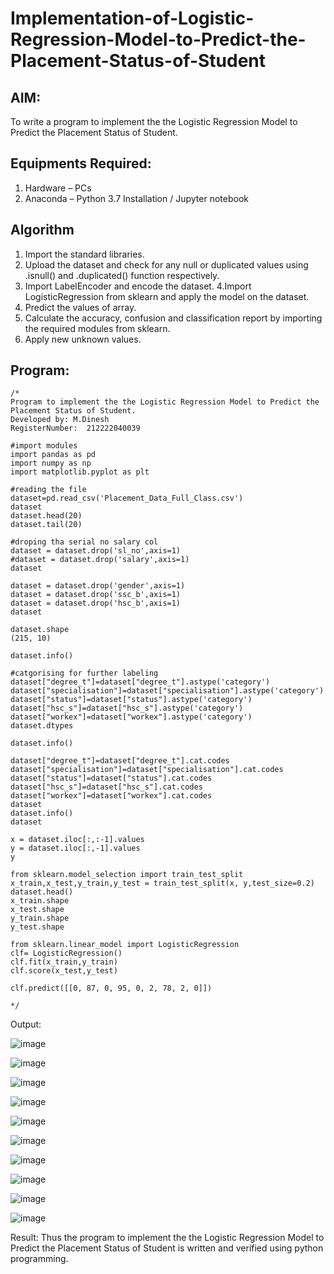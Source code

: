 # Implementation-of-Logistic-Regression-Model-to-Predict-the-Placement-Status-of-Student

## AIM:
To write a program to implement the the Logistic Regression Model to Predict the Placement Status of Student.

## Equipments Required:
1. Hardware – PCs
2. Anaconda – Python 3.7 Installation / Jupyter notebook

## Algorithm
   1. Import the standard libraries.
   2. Upload the dataset and check for any null or duplicated values using .isnull() and .duplicated() function respectively.
   3. Import LabelEncoder and encode the dataset.
   4.Import LogisticRegression from sklearn and apply the model on the dataset.
   5. Predict the values of array.
   6. Calculate the accuracy, confusion and classification report by importing the required modules from sklearn.
   7. Apply new unknown values.

   

## Program:
```
/*
Program to implement the the Logistic Regression Model to Predict the Placement Status of Student.
Developed by: M.Dinesh
RegisterNumber:  212222040039

#import modules
import pandas as pd
import numpy as np
import matplotlib.pyplot as plt

#reading the file
dataset=pd.read_csv('Placement_Data_Full_Class.csv')
dataset
dataset.head(20)
dataset.tail(20)

#droping tha serial no salary col
dataset = dataset.drop('sl_no',axis=1)
#dataset = dataset.drop('salary',axis=1)
dataset

dataset = dataset.drop('gender',axis=1)
dataset = dataset.drop('ssc_b',axis=1)
dataset = dataset.drop('hsc_b',axis=1)
dataset

dataset.shape
(215, 10)

dataset.info()

#catgorising for further labeling
dataset["degree_t"]=dataset["degree_t"].astype('category')
dataset["specialisation"]=dataset["specialisation"].astype('category')
dataset["status"]=dataset["status"].astype('category')
dataset["hsc_s"]=dataset["hsc_s"].astype('category')
dataset["workex"]=dataset["workex"].astype('category')
dataset.dtypes

dataset.info()

dataset["degree_t"]=dataset["degree_t"].cat.codes
dataset["specialisation"]=dataset["specialisation"].cat.codes
dataset["status"]=dataset["status"].cat.codes
dataset["hsc_s"]=dataset["hsc_s"].cat.codes
dataset["workex"]=dataset["workex"].cat.codes
dataset
dataset.info()
dataset

x = dataset.iloc[:,:-1].values
y = dataset.iloc[:,-1].values
y

from sklearn.model_selection import train_test_split
x_train,x_test,y_train,y_test = train_test_split(x, y,test_size=0.2)
dataset.head()
x_train.shape
x_test.shape
y_train.shape
y_test.shape

from sklearn.linear_model import LogisticRegression
clf= LogisticRegression()
clf.fit(x_train,y_train)
clf.score(x_test,y_test)

clf.predict([[0, 87, 0, 95, 0, 2, 78, 2, 0]])

*/
```

 Output:

![image](https://github.com/dineshmohan24102004/Implementation-of-Logistic-Regression-Model-to-Predict-the-Placement-Status-of-Student/assets/119478475/aff9831a-1c7b-4891-bf2e-17daa68b980f)

![image](https://github.com/dineshmohan24102004/Implementation-of-Logistic-Regression-Model-to-Predict-the-Placement-Status-of-Student/assets/119478475/aad8cdc4-a792-4849-83fd-cbe34de30b25)


![image](https://github.com/dineshmohan24102004/Implementation-of-Logistic-Regression-Model-to-Predict-the-Placement-Status-of-Student/assets/119478475/7adf4de4-ae75-4b47-90c5-b28495b39fa8)

![image](https://github.com/dineshmohan24102004/Implementation-of-Logistic-Regression-Model-to-Predict-the-Placement-Status-of-Student/assets/119478475/17fc7934-c1cb-43d0-86da-368cea0eea7f)


![image](https://github.com/dineshmohan24102004/Implementation-of-Logistic-Regression-Model-to-Predict-the-Placement-Status-of-Student/assets/119478475/40b87c44-cf69-4657-b075-99e0c85fa0eb)

![image](https://github.com/dineshmohan24102004/Implementation-of-Logistic-Regression-Model-to-Predict-the-Placement-Status-of-Student/assets/119478475/fffbed93-8031-4f67-91ac-9ec19560663f)

![image](https://github.com/dineshmohan24102004/Implementation-of-Logistic-Regression-Model-to-Predict-the-Placement-Status-of-Student/assets/119478475/cb305b0b-2ec1-4d36-8641-c93fec2f969a)

![image](https://github.com/dineshmohan24102004/Implementation-of-Logistic-Regression-Model-to-Predict-the-Placement-Status-of-Student/assets/119478475/1f0f866c-d427-4e84-916b-7efe7ea7e2a2)

![image](https://github.com/dineshmohan24102004/Implementation-of-Logistic-Regression-Model-to-Predict-the-Placement-Status-of-Student/assets/119478475/aa254c36-3140-462f-87b4-0bf12e8db9e0)

![image](https://github.com/dineshmohan24102004/Implementation-of-Logistic-Regression-Model-to-Predict-the-Placement-Status-of-Student/assets/119478475/1d9052be-3a5a-4ce6-96d4-941314a7bbbe)












 Result:
Thus the program to implement the the Logistic Regression Model to Predict the Placement Status of Student is written and verified using python programming.
